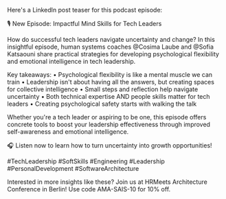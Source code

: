 Here's a LinkedIn post teaser for this podcast episode:

🎙️ New Episode: Impactful Mind Skills for Tech Leaders

How do successful tech leaders navigate uncertainty and change? In this insightful episode, human systems coaches @Cosima Laube and @Sofia Katsaouni share practical strategies for developing psychological flexibility and emotional intelligence in tech leadership.

Key takeaways:
• Psychological flexibility is like a mental muscle we can train
• Leadership isn't about having all the answers, but creating spaces for collective intelligence
• Small steps and reflection help navigate uncertainty
• Both technical expertise AND people skills matter for tech leaders
• Creating psychological safety starts with walking the talk

Whether you're a tech leader or aspiring to be one, this episode offers concrete tools to boost your leadership effectiveness through improved self-awareness and emotional intelligence.

🎧 Listen now to learn how to turn uncertainty into growth opportunities!

#TechLeadership #SoftSkills #Engineering #Leadership #PersonalDevelopment #SoftwareArchitecture

Interested in more insights like these? Join us at HRMeets Architecture Conference in Berlin! Use code AMA-SAIS-10 for 10% off.